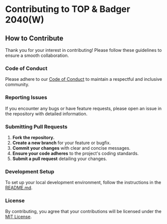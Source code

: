 
# Contributing to TOP & Badger 2040(W)

## How to Contribute

Thank you for your interest in contributing! Please follow these guidelines to ensure a smooth collaboration.

### Code of Conduct

Please adhere to our [Code of Conduct](CODE_OF_CONDUCT.md) to maintain a respectful and inclusive community.

### Reporting Issues

If you encounter any bugs or have feature requests, please open an issue in the repository with detailed information.

### Submitting Pull Requests

1. **Fork the repository.**
2. **Create a new branch** for your feature or bugfix.
3. **Commit your changes** with clear and concise messages.
4. **Ensure your code adheres** to the project's coding standards.
5. **Submit a pull request** detailing your changes.

### Development Setup

To set up your local development environment, follow the instructions in the [README.md](README.md).

### License

By contributing, you agree that your contributions will be licensed under the [MIT License](LICENSE).
